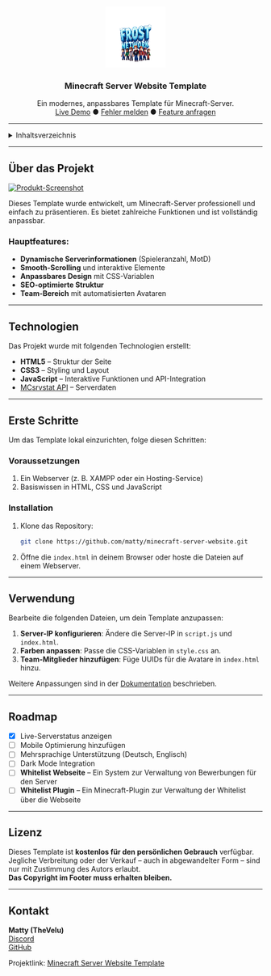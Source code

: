 <!-- Improved compatibility of back to top link -->
<a id="readme-top"></a>

<!-- PROJECT LOGO -->
<br />
<div align="center">
  <a href="https://github.com/matty/minecraft-server-website">
    <img src="assets/img/logo.png" alt="Logo" width="120" height="120">
  </a>

  <h3 align="center">Minecraft Server Website Template</h3>

  <p align="center">
    Ein modernes, anpassbares Template für Minecraft-Server.
    <br />
    <a href="https://demo01.pengu-network.de/">Live Demo</a>
    ●
    <a href="https://discord.gg/HcqKn7CVN5">Fehler melden</a>
    ●
    <a href="https://discord.gg/HcqKn7CVN5">Feature anfragen</a>
  </p>
</div>

---

<!-- TABLE OF CONTENTS -->
<details>
  <summary>Inhaltsverzeichnis</summary>
  <ol>
    <li>
      <a href="#über-das-projekt">Über das Projekt</a>
      <ul>
        <li><a href="#technologien">Technologien</a></li>
      </ul>
    </li>
    <li><a href="#erste-schritte">Erste Schritte</a></li>
    <li><a href="#verwendung">Verwendung</a></li>
    <li><a href="#roadmap">Roadmap</a></li>
    <li><a href="#lizenz">Lizenz</a></li>
    <li><a href="#kontakt">Kontakt</a></li>
  </ol>
</details>

---

## Über das Projekt

[![Produkt-Screenshot](https://cdn.velurapictures.de/uploads/minecraft_collage.jpeg)](https://demo01.pengu-network.de)

Dieses Template wurde entwickelt, um Minecraft-Server professionell und einfach zu präsentieren. Es bietet zahlreiche Funktionen und ist vollständig anpassbar.

### Hauptfeatures:
- **Dynamische Serverinformationen** (Spieleranzahl, MotD)
- **Smooth-Scrolling** und interaktive Elemente
- **Anpassbares Design** mit CSS-Variablen
- **SEO-optimierte Struktur**
- **Team-Bereich** mit automatisierten Avataren

---

## Technologien

Das Projekt wurde mit folgenden Technologien erstellt:

- **HTML5** – Struktur der Seite
- **CSS3** – Styling und Layout
- **JavaScript** – Interaktive Funktionen und API-Integration
- [MCsrvstat API](https://api.mcsrvstat.us) – Serverdaten

---

## Erste Schritte

Um das Template lokal einzurichten, folge diesen Schritten:

### Voraussetzungen

1. Ein Webserver (z. B. XAMPP oder ein Hosting-Service)
2. Basiswissen in HTML, CSS und JavaScript

### Installation

1. Klone das Repository:
   ```bash
   git clone https://github.com/matty/minecraft-server-website.git
   ```
2. Öffne die `index.html` in deinem Browser oder hoste die Dateien auf einem Webserver.

---

## Verwendung

Bearbeite die folgenden Dateien, um dein Template anzupassen:

1. **Server-IP konfigurieren**: Ändere die Server-IP in `script.js` und `index.html`.
2. **Farben anpassen**: Passe die CSS-Variablen in `style.css` an.
3. **Team-Mitglieder hinzufügen**: Füge UUIDs für die Avatare in `index.html` hinzu.

Weitere Anpassungen sind in der [Dokumentation](https://github.com/matty/minecraft-server-website) beschrieben.

---

## Roadmap

- [x] Live-Serverstatus anzeigen
- [ ] Mobile Optimierung hinzufügen
- [ ] Mehrsprachige Unterstützung (Deutsch, Englisch)
- [ ] Dark Mode Integration
- [ ] **Whitelist Webseite** – Ein System zur Verwaltung von Bewerbungen für den Server
- [ ] **Whitelist Plugin** – Ein Minecraft-Plugin zur Verwaltung der Whitelist über die Webseite

---

## Lizenz

Dieses Template ist **kostenlos für den persönlichen Gebrauch** verfügbar.  
Jegliche Verbreitung oder der Verkauf – auch in abgewandelter Form – sind nur mit Zustimmung des Autors erlaubt.  
**Das Copyright im Footer muss erhalten bleiben.**  

---

## Kontakt

**Matty (TheVelu)**  
[Discord](https://discord.gg/HcqKn7CVN5)  
[GitHub](https://github.com/matty)  

Projektlink: [Minecraft Server Website Template](https://github.com/matty/minecraft-server-website)
